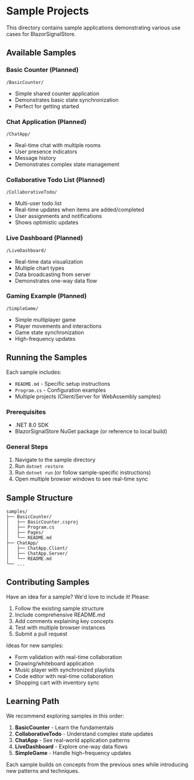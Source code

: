 # Sample Projects

This directory contains sample applications demonstrating various use cases for BlazorSignalStore.

## Available Samples

### Basic Counter (Planned)
`/BasicCounter/`
- Simple shared counter application
- Demonstrates basic state synchronization
- Perfect for getting started

### Chat Application (Planned)
`/ChatApp/`
- Real-time chat with multiple rooms
- User presence indicators
- Message history
- Demonstrates complex state management

### Collaborative Todo List (Planned)
`/CollaborativeTodo/`
- Multi-user todo list
- Real-time updates when items are added/completed
- User assignments and notifications
- Shows optimistic updates

### Live Dashboard (Planned)
`/LiveDashboard/`
- Real-time data visualization
- Multiple chart types
- Data broadcasting from server
- Demonstrates one-way data flow

### Gaming Example (Planned)
`/SimpleGame/`
- Simple multiplayer game
- Player movements and interactions
- Game state synchronization
- High-frequency updates

## Running the Samples

Each sample includes:
- `README.md` - Specific setup instructions
- `Program.cs` - Configuration examples
- Multiple projects (Client/Server for WebAssembly samples)

### Prerequisites
- .NET 8.0 SDK
- BlazorSignalStore NuGet package (or reference to local build)

### General Steps
1. Navigate to the sample directory
2. Run `dotnet restore`
3. Run `dotnet run` (or follow sample-specific instructions)
4. Open multiple browser windows to see real-time sync

## Sample Structure

```
samples/
├── BasicCounter/
│   ├── BasicCounter.csproj
│   ├── Program.cs
│   ├── Pages/
│   └── README.md
├── ChatApp/
│   ├── ChatApp.Client/
│   ├── ChatApp.Server/
│   └── README.md
└── ...
```

## Contributing Samples

Have an idea for a sample? We'd love to include it! Please:

1. Follow the existing sample structure
2. Include comprehensive README.md
3. Add comments explaining key concepts
4. Test with multiple browser instances
5. Submit a pull request

Ideas for new samples:
- Form validation with real-time collaboration
- Drawing/whiteboard application
- Music player with synchronized playlists
- Code editor with real-time collaboration
- Shopping cart with inventory sync

## Learning Path

We recommend exploring samples in this order:

1. **BasicCounter** - Learn the fundamentals
2. **CollaborativeTodo** - Understand complex state updates
3. **ChatApp** - See real-world application patterns
4. **LiveDashboard** - Explore one-way data flows
5. **SimpleGame** - Handle high-frequency updates

Each sample builds on concepts from the previous ones while introducing new patterns and techniques.